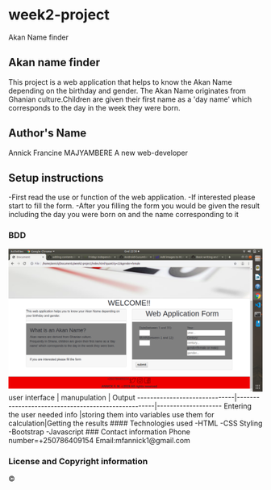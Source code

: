 # week2-project
 Akan Name finder
## Akan name finder
 This project is a web application that helps to know the Akan Name depending on the birthday and gender.
 The Akan Name originates from Ghanian culture.Children are given their first name as a 'day name' which corresponds to the day in the week they were born.
 ## Author's Name
 Annick Francine MAJYAMBERE 
 A new web-developer
  ## Setup instructions
  -First read the use or function of the web application.
  -If interested please start to fill the form.
  -After you filling the form you would be given the result including the day you were born on and the name corresponding to it
  ### BDD
  <img src="images/p.png">
  user interface                | manupulation                                       | Output
  ------------------------------|----------------------------------------------------|--------------------
  Entering the user needed info |storing them into variables use them for calculation|Getting the results
   #### Technologies used
   -HTML
   -CSS Styling
   -Bootstrap
   -Javascript
   ### Contact information
    Phone number=+250786409154
    Email:mfannick1@gmail.com

  ### License and Copyright information
   &copy;        